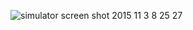 ![simulator screen shot 2015 11 3 8 25 27](https://cloud.githubusercontent.com/assets/14995658/10908593/d1f8ff72-826d-11e5-8e62-0170b9657d59.png)
